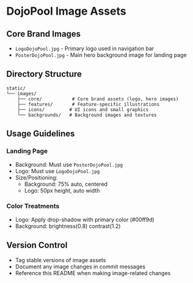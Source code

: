 # DojoPool Image Assets

## Core Brand Images
- `LogoDojoPool.jpg` - Primary logo used in navigation bar
- `PosterDojoPool.jpg` - Main hero background image for landing page

## Directory Structure
```
static/
└── images/
    ├── core/           # Core brand assets (logo, hero images)
    ├── features/       # Feature-specific illustrations
    ├── icons/         # UI icons and small graphics
    └── backgrounds/   # Background images and textures
```

## Usage Guidelines

### Landing Page
- Background: Must use `PosterDojoPool.jpg`
- Logo: Must use `LogoDojoPool.jpg`
- Size/Positioning:
  - Background: 75% auto, centered
  - Logo: 50px height, auto width

### Color Treatments
- Logo: Apply drop-shadow with primary color (#00ff9d)
- Background: brightness(0.8) contrast(1.2)

## Version Control
- Tag stable versions of image assets
- Document any image changes in commit messages
- Reference this README when making image-related changes 